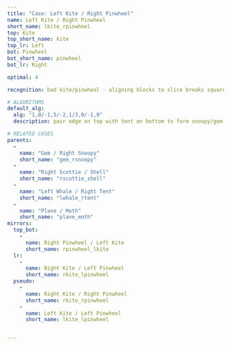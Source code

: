 ```yaml
---
title: "Case: Left Kite / Right Pinwheel"
name: Left Kite / Right Pinwheel
short_name: lkite_rpinwheel
top: Kite
top_short_name: kite
top_lr: Left
bot: Pinwheel
bot_short_name: pinwheel
bot_lr: Right

optimal: 4

recognition: bad kite/pinwheel - aligning blocks to slice breaks squareshape

# ALGORITHMS
default_alg:
  alg: "1,0/-1,5/-2,1/3,0/-1,0"
  description: pair edge on top with tent on bottom to form snoopy/gem

# RELATED CASES
parents:
  -
    name: "Gem / Right Snoopy"
    short_name: "gem_rsnoopy"
  -
    name: "Right Scottie / Shell"
    short_name: "rscottie_shell"
  -
    name: "Left Whale / Right Tent"
    short_name: "lwhale_rtent"
  -
    name: "Plane / Moth"
    short_name: "plane_moth"
mirrors:
  top_bot:
    -
      name: Right Pinwheel / Left Kite
      short_name: rpinwheel_lkite
  lr:
    -
      name: Right Kite / Left Pinwheel
      short_name: rkite_lpinwheel
  pseudo:
    -
      name: Right Kite / Right Pinwheel
      short_name: rkite_rpinwheel
    -
      name: Left Kite / Left Pinwheel
      short_name: lkite_lpinwheel


---
```


